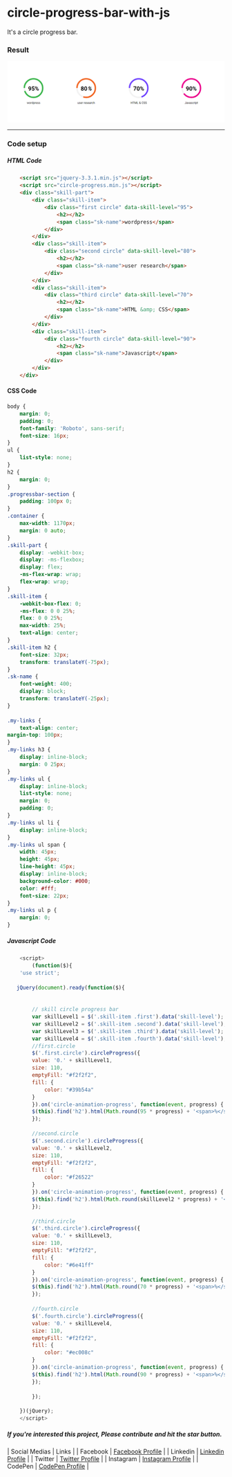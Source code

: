 # circle-progress-bar-with-js
It's a circle progress bar.


### Result 
![Markdown Thumbnail](result.png)

--- 

### Code setup


##### HTML Code
``` html
    <script src="jquery-3.3.1.min.js"></script>
    <script src="circle-progress.min.js"></script>
    <div class="skill-part">
        <div class="skill-item">
            <div class="first circle" data-skill-level="95">
                <h2></h2>
                <span class="sk-name">wordpress</span>
            </div>
        </div>
        <div class="skill-item">
            <div class="second circle" data-skill-level="80">
                <h2></h2>
                <span class="sk-name">user research</span>
            </div>
        </div>
        <div class="skill-item">
            <div class="third circle" data-skill-level="70">
                <h2></h2>
                <span class="sk-name">HTML &amp; CSS</span>
            </div>
        </div>
        <div class="skill-item">
            <div class="fourth circle" data-skill-level="90">
                <h2></h2>
                <span class="sk-name">Javascript</span>
            </div>
        </div>
    </div>

```


#### CSS Code
``` css
body {
    margin: 0;
    padding: 0;
    font-family: 'Roboto', sans-serif;
    font-size: 16px;
}
ul {
    list-style: none;
}
h2 {
    margin: 0;
}
.progressbar-section {
    padding: 100px 0;
}
.container {
    max-width: 1170px;
    margin: 0 auto;
}
.skill-part {
    display: -webkit-box;
    display: -ms-flexbox;
    display: flex;
    -ms-flex-wrap: wrap;
    flex-wrap: wrap;
}
.skill-item {
    -webkit-box-flex: 0;
    -ms-flex: 0 0 25%;
    flex: 0 0 25%;
    max-width: 25%;
    text-align: center;
}
.skill-item h2 {
    font-size: 32px;
    transform: translateY(-75px);
}
.sk-name {
    font-weight: 400;
    display: block;
    transform: translateY(-25px);
}

.my-links {
    text-align: center;
margin-top: 100px;
}
.my-links h3 {
    display: inline-block;
    margin: 0 25px;
}
.my-links ul {
    display: inline-block;
    list-style: none;
    margin: 0;
    padding: 0;
}
.my-links ul li {
    display: inline-block;
}
.my-links ul span {
    width: 45px;
    height: 45px;
    line-height: 45px;
    display: inline-block;
    background-color: #000;
    color: #fff;
    font-size: 22px;
}
.my-links ul p {
    margin: 0;
}
```


##### Javascript Code
``` javascript
    <script>
        (function($){
    'use strict';   

   jQuery(document).ready(function($){
    
 
        // skill circle progress bar
        var skillLevel1 = $('.skill-item .first').data('skill-level');
        var skillLevel2 = $('.skill-item .second').data('skill-level');
        var skillLevel3 = $('.skill-item .third').data('skill-level');
        var skillLevel4 = $('.skill-item .fourth').data('skill-level');
        //first.circle
        $('.first.circle').circleProgress({
        value: '0.' + skillLevel1,
        size: 110,
        emptyFill: "#f2f2f2",
        fill: {
            color: "#39b54a"
        }
        }).on('circle-animation-progress', function(event, progress) {
        $(this).find('h2').html(Math.round(95 * progress) + '<span>%</span>');
        });

        //second.circle
        $('.second.circle').circleProgress({
        value: '0.' + skillLevel2,
        size: 110,
        emptyFill: "#f2f2f2",
        fill: {
            color: "#f26522"
        }
        }).on('circle-animation-progress', function(event, progress) {
        $(this).find('h2').html(Math.round(skillLevel2 * progress) + '<i>%</i>');
        });

        //third.circle
        $('.third.circle').circleProgress({
        value: '0.' + skillLevel3,
        size: 110,
        emptyFill: "#f2f2f2",
        fill: {
            color: "#6e41ff"
        }
        }).on('circle-animation-progress', function(event, progress) {
        $(this).find('h2').html(Math.round(70 * progress) + '<span>%</span>');
        });

        //fourth.circle
        $('.fourth.circle').circleProgress({
        value: '0.' + skillLevel4,
        size: 110,
        emptyFill: "#f2f2f2",
        fill: {
            color: "#ec008c"
        }
        }).on('circle-animation-progress', function(event, progress) {
        $(this).find('h2').html(Math.round(90 * progress) + '<span>%</span>');
        });

        });
    
    })(jQuery);	 
    </script>
```

##### If you're interested this project, Please contribute and hit the star button.

| Social Medias | Links                                                      |
| Facebook      | [Facebook Profile](https://www.facebook.com/fahaddevs)     |
| Linkedin      | [Linkedin Profile](https://www.linkedin.com/in/fahaddevs/) |
| Twitter       | [Twitter Profile](https://twitter.com/fahaddevs)           |
| Instagram     | [Instagram Profile](https://www.instagram.com/fahaddevs/)  |
| CodePen       | [CodePen Profile](https://codepen.io/fahaddevs/)           |